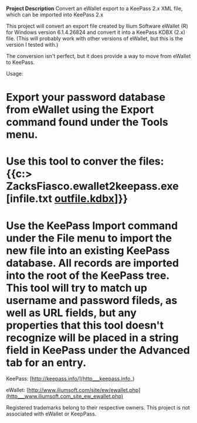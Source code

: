 **Project Description**
Convert an eWallet export to a KeePass 2.x XML file, which can be imported into KeePass 2.x

This project will convert an export file created by Ilium Software eWallet (R) for Windows version 6.1.4.26824 and convert it into a KeePass KDBX (2.x) file. (This will probably work with other versions of eWallet, but this is the version I tested with.)

The conversion isn't perfect, but it does provide a way to move from eWallet to KeePass. 

Usage: 
# Export your password database from eWallet using the Export command found under the Tools menu.
# Use this tool to conver the files: {{c:\> ZacksFiasco.ewallet2keepass.exe [infile.txt [outfile.kdbx](infile.txt-[outfile.kdbx)]}}
# Use the KeePass Import command under the File menu to import the new file into an existing KeePass database. All records are imported into the root of the KeePass tree. This tool will try to match up username and password fileds, as well as URL fields, but any properties that this tool doesn't recognize will be placed in a string field in KeePass under the Advanced tab for an entry.

KeePass: [http://keepass.info/](http___keepass.info_)

eWallet: [http://www.iliumsoft.com/site/ew/ewallet.php](http___www.iliumsoft.com_site_ew_ewallet.php)

Registered trademarks belong to their respective owners.
This project is not associated with eWallet or KeepPass.
